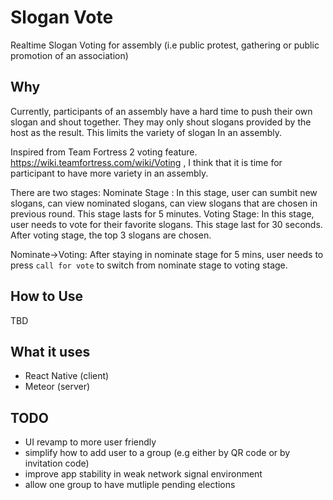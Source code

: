 # Slogan Vote
Realtime Slogan Voting for assembly (i.e public protest, gathering or public promotion of an association)

## Why
Currently, participants of an assembly have a hard time to push their own slogan and shout together.
They may only shout slogans provided by the host as the result.
This limits the variety of slogan In an assembly. 

Inspired from Team Fortress 2 voting feature. https://wiki.teamfortress.com/wiki/Voting , I think that it is time for participant
to have more variety in an assembly.

There are two stages:
Nominate Stage : In this stage, user can sumbit new slogans, can view nominated slogans, can view slogans that are chosen in previous round. This stage lasts for 5 minutes.
Voting Stage:    In this stage, user needs to vote for their favorite slogans. This stage last for 30 seconds. After voting stage, the top 3 slogans are chosen.

Nominate->Voting: After staying in nominate stage for 5 mins, user needs to press `call for vote` to switch from nominate stage to voting stage. 


## How to Use
TBD

## What it uses
* React Native (client)
* Meteor (server)

## TODO
* UI revamp to more user friendly
* simplify how to add user to a group (e.g either by QR code or by invitation code)
* improve app stability in weak network signal environment
* allow one group to have mutliple pending elections
